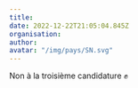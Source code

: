 ```yaml
---
title: 
date: 2022-12-22T21:05:04.845Z
organisation: 
author: 
avatar: "/img/pays/SN.svg"
---
```


Non à la troisième candidature ✊️
